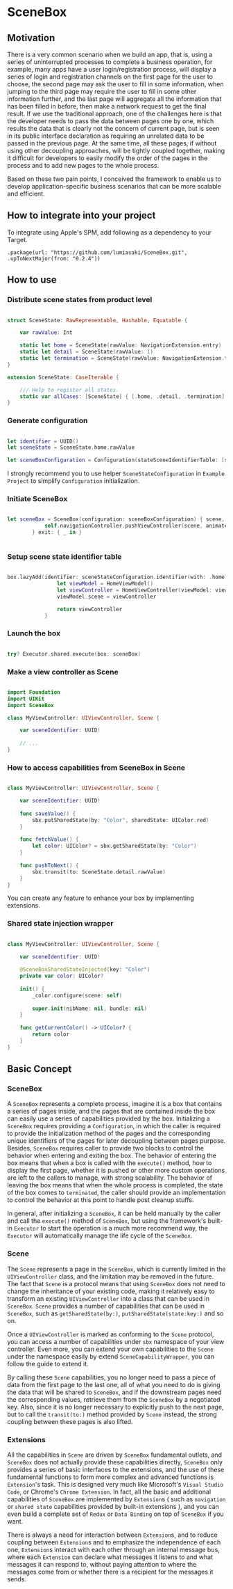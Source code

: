 # SceneBox


## Motivation

There is a very common scenario when we build an app, that is, using a series of uninterrupted processes to complete a business operation, for example, many apps have a user login/registration process, will display a series of login and registration channels on the first page for the user to choose, the second page may ask the user to fill in some information, when jumping to the third page may require the user to fill in some other information further, and the last page will aggregate all the information that has been filled in before, then make a network request to get the final result. If we use the traditional approach, one of the challenges here is that the developer needs to pass the data between pages one by one, which results the data that is clearly not the concern of current page, but is seen in its public interface declaration as requiring an unrelated data to be passed in the previous page. At the same time, all these pages, if without using other decoupling approaches, will be tightly coupled together, making it difficult for developers to easily modify the order of the pages in the process and to add new pages to the whole process.

Based on these two pain points, I conceived the framework to enable us to develop application-specific business scenarios that can be more scalable and efficient.

## How to integrate into your project

To integrate using Apple's SPM, add following as a dependency to your Target.

`.package(url: "https://github.com/lumiasaki/SceneBox.git", .upToNextMajor(from: "0.2.4"))`

## How to use

### Distribute scene states from product level

```swift

struct SceneState: RawRepresentable, Hashable, Equatable {

    var rawValue: Int

    static let home = SceneState(rawValue: NavigationExtension.entry)
    static let detail = SceneState(rawValue: 1)
    static let termination = SceneState(rawValue: NavigationExtension.termination)
}

extension SceneState: CaseIterable {

    /// Help to register all states.
    static var allCases: [SceneState] { [.home, .detail, .termination] }
}

```

### Generate configuration

```swift

let identifier = UUID()
let sceneState = SceneState.home.rawValue

let sceneBoxConfiguration = Configuration(stateSceneIdentifierTable: [sceneState : identifier])

```

I strongly recommend you to use helper `SceneStateConfiguration` in `Example Project` to simplify `Configuration` initialization.

### Initiate SceneBox

```swift

let sceneBox = SceneBox(configuration: sceneBoxConfiguration) { scene, sceneBox in
            self.navigationController.pushViewController(scene, animated: false)
        } exit: { _ in }
        
```

### Setup scene state identifier table

```swift

box.lazyAdd(identifier: sceneStateConfiguration.identifier(with: .home)) {
                let viewModel = HomeViewModel()
                let viewController = HomeViewController(viewModel: viewModel)
                viewModel.scene = viewController

                return viewController
            }

```

### Launch the box

```swift

try? Executor.shared.execute(box: sceneBox)

```

### Make a view controller as Scene

```swift

import Foundation
import UIKit
import SceneBox

class MyViewController: UIViewController, Scene {

    var sceneIdentifier: UUID!
  
    // ...
}

```

### How to access capabilities from SceneBox in Scene

```swift

class MyViewController: UIViewController, Scene {

    var sceneIdentifier: UUID!
  
    func saveValue() {
        sbx.putSharedState(by: "Color", sharedState: UIColor.red)
    }
    
    func fetchValue() {
        let color: UIColor? = sbx.getSharedState(by: "Color")
    }
    
    func pushToNext() {
        sbx.transit(to: SceneState.detail.rawValue)
    }
}

```

You can create any feature to enhance your box by implementing extensions.

### Shared state injection wrapper

```swift

class MyViewController: UIViewController, Scene {

    var sceneIdentifier: UUID!
  
    @SceneBoxSharedStateInjected(key: "Color")
    private var color: UIColor?
    
    init() {
        _color.configure(scene: self)
        
        super.init(nibName: nil, bundle: nil)
    }
    
    func getCurrentColor() -> UIColor? {
        return color
    }
}

```

## Basic Concept

### SceneBox

A `SceneBox` represents a complete process, imagine it is a box that contains a series of pages inside, and the pages that are contained inside the box can easily use a series of capabilities provided by the box. Initializing a `SceneBox` requires providing a `Configuration`, in which the caller is required to provide the initialization method of the pages and the corresponding unique identifiers of the pages for later decoupling between pages purpose. Besides, `SceneBox` requires caller to provide two blocks to control the behavior when entering and exiting the box. The behavior of entering the box means that when a box is called with the `execute()` method, how to display the first page, whether it is pushed or other more custom operations are left to the callers to manage, with strong scalability. The behavior of leaving the box means that when the whole process is completed, the state of the box comes to `terminated`, the caller should provide an implementation to control the behavior at this point to handle post cleanup stuffs.

In general, after initializing a `SceneBox`, it can be held manually by the caller and call the `execute()` method of `SceneBox`, but using the framework's built-in `Executor` to start the operation is a much more recommend way, the `Executor` will automatically manage the life cycle of the `SceneBox`.

### Scene

The `Scene` represents a page in the `SceneBox`, which is currently limited in the `UIViewController` class, and the limitation may be removed in the future. The fact that `Scene` is a protocol means that using `SceneBox` does not need to change the inheritance of your existing code, making it relatively easy to transform an existing `UIViewController` into a class that can be used in `SceneBox`. `Scene` provides a number of capabilities that can be used in `SceneBox`, such as `getSharedState(by:)`, `putSharedState(state:key:)` and so on.

Once a `UIViewController` is marked as conforming to the `Scene` protocol, you can access a number of capabilities under `sbx` namespace of your view controller. Even more, you can extend your own capabilities to the `Scene` under the namespace easily by extend `SceneCapabilityWrapper`, you can follow the guide to extend it.

By calling these `Scene` capabilities, you no longer need to pass a piece of data from the first page to the last one, all of what you need to do is giving the data that will be shared to `SceneBox`, and if the downstream pages need the corresponding values, retrieve them from the `SceneBox` by a negotiated key. Also, since it is no longer necessary to explicitly push to the next page, but to call the `transit(to:)` method provided by `Scene` instead, the strong coupling between these pages is also lifted.

### Extensions

All the capabilities in `Scene` are driven by `SceneBox` fundamental outlets, and `SceneBox` does not actually provide these capabilities directly, `SceneBox` only provides a series of basic interfaces to the extensions, and the use of these fundamental functions to form more complex and advanced functions is `Extension`'s task. This is designed very much like Microsoft's `Visual Studio Code`, or Chrome's `Chrome Extension`. In fact, all the basic and additional capabilities of `SceneBox` are implemented by `Extension`s ( such as `navigation` or `shared state` capabilities provided by built-in extensions ), and you can even build a complete set of `Redux` or `Data Binding` on top of `SceneBox` if you want.

There is always a need for interaction between `Extension`s, and to reduce coupling between `Extension`s and to emphasize the independence of each one, `Extension`s interact with each other through an internal message bus, where each `Extension` can declare what messages it listens to and what messages it can respond to, without paying attention to where the messages come from or whether there is a recipient for the messages it sends.
